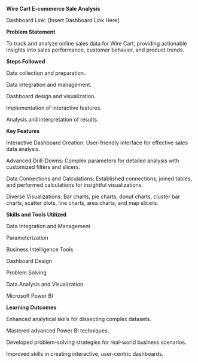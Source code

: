 **Wire Cart E-commerce Sale Analysis**

Dashboard Link: [Insert Dashboard Link Here]

**Problem Statement**

To track and analyze online sales data for Wire Cart, providing actionable insights into sales performance, customer behavior, and product trends.

**Steps Followed**

Data collection and preparation.

Data integration and management.

Dashboard design and visualization.

Implementation of interactive features.

Analysis and interpretation of results.

**Key Features**

Interactive Dashboard Creation: User-friendly interface for effective sales data analysis.

Advanced Drill-Downs: Complex parameters for detailed analysis with customized filters and slicers.

Data Connections and Calculations: Established connections, joined tables, and performed calculations for insightful visualizations.

Diverse Visualizations: Bar charts, pie charts, donut charts, cluster bar charts, scatter plots, line charts, area charts, and map slicers.

**Skills and Tools Utilized**

Data Integration and Management


Parameterization

Business Intelligence Tools

Dashboard Design

Problem Solving

Data Analysis and Visualization

Microsoft Power BI

**Learning Outcomes**

Enhanced analytical skills for dissecting complex datasets.

Mastered advanced Power BI techniques.

Developed problem-solving strategies for real-world business scenarios.

Improved skills in creating interactive, user-centric dashboards.
